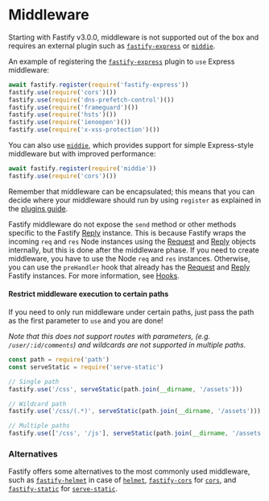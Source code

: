 # Middleware

Starting with Fastify v3.0.0, middleware is not supported out of the box and requires an external plugin such as [`fastify-express`](https://github.com/fastify/fastify-express) or [`middie`](https://github.com/fastify/middie).


An example of registering the [`fastify-express`](https://github.com/fastify/fastify-express) plugin to `use` Express middleware:

```js
await fastify.register(require('fastify-express'))
fastify.use(require('cors')())
fastify.use(require('dns-prefetch-control')())
fastify.use(require('frameguard')())
fastify.use(require('hsts')())
fastify.use(require('ienoopen')())
fastify.use(require('x-xss-protection')())
```

You can also use [`middie`](https://github.com/fastify/middie), which provides support for simple Express-style middleware but with improved performance:

```js
await fastify.register(require('middie'))
fastify.use(require('cors')())
```

Remember that middleware can be encapsulated; this means that you can decide where your middleware should run by using `register` as explained in the [plugins guide](Plugins-Guide.md).

Fastify middleware do not expose the `send` method or other methods specific to the Fastify [Reply](Reply.md#reply) instance. This is because Fastify wraps the incoming `req` and `res` Node instances using the [Request](Request.md#request) and [Reply](Reply.md#reply) objects internally, but this is done after the middleware phase. If you need to create middleware, you have to use the Node `req` and `res` instances. Otherwise, you can use the `preHandler` hook that already has the [Request](Request.md#request) and [Reply](Reply.md#reply) Fastify instances. For more information, see [Hooks](Hooks.md#hooks).

<a name="restrict-usage"></a>

#### Restrict middleware execution to certain paths
If you need to only run middleware under certain paths, just pass the path as the first parameter to `use` and you are done!

*Note that this does not support routes with parameters, (e.g. `/user/:id/comments`) and wildcards are not supported in multiple paths.*

```js
const path = require('path')
const serveStatic = require('serve-static')

// Single path
fastify.use('/css', serveStatic(path.join(__dirname, '/assets')))

// Wildcard path
fastify.use('/css/(.*)', serveStatic(path.join(__dirname, '/assets')))

// Multiple paths
fastify.use(['/css', '/js'], serveStatic(path.join(__dirname, '/assets')))
```

### Alternatives

Fastify offers some alternatives to the most commonly used middleware, such as [`fastify-helmet`](https://github.com/fastify/fastify-helmet) in case of [`helmet`](https://github.com/helmetjs/helmet), [`fastify-cors`](https://github.com/fastify/fastify-cors) for [`cors`](https://github.com/expressjs/cors), and [`fastify-static`](https://github.com/fastify/fastify-static) for [`serve-static`](https://github.com/expressjs/serve-static).